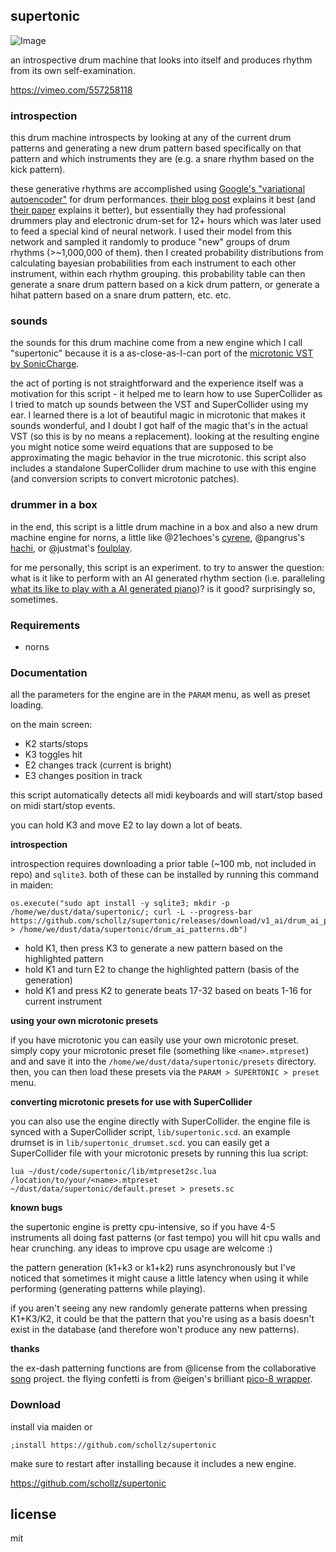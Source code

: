 ## supertonic


![Image](https://user-images.githubusercontent.com/6550035/120124212-22d3d680-c168-11eb-9b83-6d9b29303972.png)


an introspective drum machine that looks into itself and produces rhythm from its own self-examination.

https://vimeo.com/557258118

### introspection

this drum machine introspects by looking at any of the current drum patterns and generating a new drum pattern based specifically on that pattern and which instruments they are (e.g. a snare rhythm based on the kick pattern).

these generative rhythms are accomplished using [Google's "variational autoencoder"](https://github.com/magenta/magenta/tree/master/magenta/models/music_vae) for drum performances. [their blog post](https://magenta.tensorflow.org/groovae) explains it best (and [their paper](https://arxiv.org/pdf/1803.05428.pdf) explains it better), but essentially they had professional drummers play and electronic drum-set for 12+ hours which was later used to feed a special kind of neural network. I used their model from this network and sampled it randomly to produce "new" groups of drum rhythms (>~1,000,000 of them). then I created probability distributions from calculating bayesian probabilities from each instrument to each other instrument, within each rhythm grouping. this probability table can then generate a snare drum pattern based on a kick drum pattern, or generate a hihat pattern based on a snare drum pattern, etc. etc.


### sounds

the sounds for this drum machine come from a new engine which I call "supertonic" because it is a as-close-as-I-can port of the [microtonic VST by SonicCharge](https://soniccharge.com/microtonic). 

the act of porting is not straightforward and the experience itself was a motivation for this script - it helped me to learn how to use SuperCollider as I tried to match up sounds between the VST and SuperCollider using my ear. I learned there is a lot of beautiful magic in microtonic that makes it sounds wonderful, and I doubt I got half of the magic that's in the actual VST (so this is by no means a replacement). looking at the resulting engine you might notice some weird equations that are supposed to be approximating the magic behavior in the true microtonic. this script also includes a standalone SuperCollider drum machine to use with this engine (and conversion scripts to convert microtonic patches).

### drummer in a box

in the end, this script is a little drum machine in a box and also a new drum machine engine for norns, a little like @21echoes's [cyrene](https://norns.community/authors/21echoes/cyrene), @pangrus's [hachi](https://norns.community/authors/pangrus/hachi), or @justmat's [foulplay](https://norns.community/authors/justmat/foulplay). 

for me personally, this script is an experiment. to try to answer the question: what is it like to perform with an AI generated rhythm section (i.e. paralleling [what its like to play with a AI generated piano](https://github.com/schollz/pianoai))? is it good? surprisingly so, sometimes.

### Requirements

- norns

### Documentation

all the parameters for the engine are in the `PARAM` menu, as well as preset loading.

on the main screen:

- K2 starts/stops
- K3 toggles hit 
- E2 changes track (current is bright)
- E3 changes position in track

this script automatically detects all midi keyboards and will start/stop based on midi start/stop events.

you can hold K3 and move E2 to lay down a lot of beats.

**introspection** 

introspection requires downloading a prior table (~100 mb, not included in repo) and `sqlite3`. both of these can be installed by running this command in maiden:

```
os.execute("sudo apt install -y sqlite3; mkdir -p /home/we/dust/data/supertonic/; curl -L --progress-bar https://github.com/schollz/supertonic/releases/download/v1_ai/drum_ai_patterns.db > /home/we/dust/data/supertonic/drum_ai_patterns.db")
```

- hold K1, then press K3 to generate a new pattern based on the highlighted pattern
- hold K1 and turn E2 to change the highlighted pattern (basis of the generation)
- hold K1 and press K2 to generate beats 17-32 based on beats 1-16 for current instrument

**using your own microtonic presets**

if you have microtonic you can easily use your own microtonic preset. simply copy your microtonic preset file (something like `<name>.mtpreset`) and and save it into the `/home/we/dust/data/supertonic/presets` directory. then, you can then load these presets via the `PARAM > SUPERTONIC > preset` menu.

**converting microtonic presets for use with SuperCollider**

you can also use the engine directly with SuperCollider. the engine file is synced with a SuperCollider script, `lib/supertonic.scd`. an example drumset is in `lib/supertonic_drumset.scd`. you can easily get a SuperCollider file with your microtonic presets by running this lua script:

```
lua ~/dust/code/supertonic/lib/mtpreset2sc.lua /location/to/your/<name>.mtpreset ~/dust/data/supertonic/default.preset > presets.sc
```

**known bugs**

the supertonic engine is pretty cpu-intensive, so if you have 4-5 instruments all doing fast patterns (or fast tempo) you will hit cpu walls and hear crunching. any ideas to improve cpu usage are welcome :)

the pattern generation (k1+k3 or k1+k2) runs asynchronously but I've noticed that sometimes it might cause a little latency when using it while performing (generating patterns while playing).

if you aren't seeing any new randomly generate patterns when pressing K1+K3/K2, it could be that the pattern that you're using as a basis doesn't exist in the database (and therefore won't produce any new patterns).

**thanks**

the ex-dash patterning functions are from @license from the collaborative [song](https://github.com/northern-information/song/) project. the flying confetti is from @eigen's brilliant [pico-8 wrapper](https://llllllll.co/t/p8-pico-8-wrapper-lib/37947).


### Download

install via maiden or

```
;install https://github.com/schollz/supertonic
```

make sure to restart after installing because it includes a new engine.

https://github.com/schollz/supertonic

## license 

mit 




